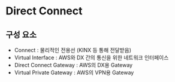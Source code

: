 # Direct Connect



## 구성 요소
* Connect : 물리적인 전용선 (KINX 등 통해 전달받음)
* Virtual Interface : AWS와 DX 간의 통신을 위한 네트워크 인터페이스
* Direct Connect Gateway : AWS의 DX용 Gateway
* Virtual Private Gateway : AWS의 VPN용 Gateway